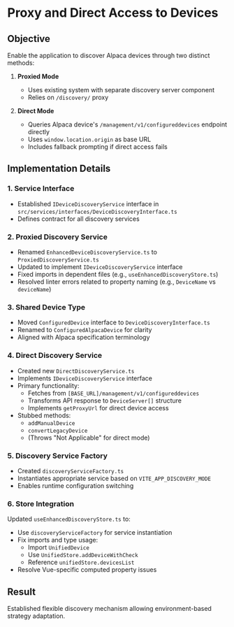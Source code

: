 # Proxy and Direct Access to Devices

## Objective

Enable the application to discover Alpaca devices through two distinct methods:

1. **Proxied Mode**

   - Uses existing system with separate discovery server component
   - Relies on `/discovery/` proxy

2. **Direct Mode**
   - Queries Alpaca device's `/management/v1/configureddevices` endpoint directly
   - Uses `window.location.origin` as base URL
   - Includes fallback prompting if direct access fails

## Implementation Details

### 1. Service Interface

- Established `IDeviceDiscoveryService` interface in `src/services/interfaces/DeviceDiscoveryInterface.ts`
- Defines contract for all discovery services

### 2. Proxied Discovery Service

- Renamed `EnhancedDeviceDiscoveryService.ts` to `ProxiedDiscoveryService.ts`
- Updated to implement `IDeviceDiscoveryService` interface
- Fixed imports in dependent files (e.g., `useEnhancedDiscoveryStore.ts`)
- Resolved linter errors related to property naming (e.g., `DeviceName` vs `deviceName`)

### 3. Shared Device Type

- Moved `ConfiguredDevice` interface to `DeviceDiscoveryInterface.ts`
- Renamed to `ConfiguredAlpacaDevice` for clarity
- Aligned with Alpaca specification terminology

### 4. Direct Discovery Service

- Created new `DirectDiscoveryService.ts`
- Implements `IDeviceDiscoveryService` interface
- Primary functionality:
  - Fetches from `[BASE_URL]/management/v1/configureddevices`
  - Transforms API response to `DeviceServer[]` structure
  - Implements `getProxyUrl` for direct device access
- Stubbed methods:
  - `addManualDevice`
  - `convertLegacyDevice`
  - (Throws "Not Applicable" for direct mode)

### 5. Discovery Service Factory

- Created `discoveryServiceFactory.ts`
- Instantiates appropriate service based on `VITE_APP_DISCOVERY_MODE`
- Enables runtime configuration switching

### 6. Store Integration

Updated `useEnhancedDiscoveryStore.ts` to:

- Use `discoveryServiceFactory` for service instantiation
- Fix imports and type usage:
  - Import `UnifiedDevice`
  - Use `UnifiedStore.addDeviceWithCheck`
  - Reference `unifiedStore.devicesList`
- Resolve Vue-specific computed property issues

## Result

Established flexible discovery mechanism allowing environment-based strategy adaptation.
